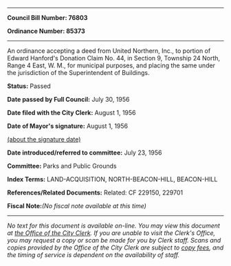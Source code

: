 

********

**Council Bill Number: 76803**
   
**Ordinance Number: 85373**
********

 An ordinance accepting a deed from United Northern, Inc., to portion of Edward Hanford's Donation Claim No. 44, in Section 9, Township 24 North, Range 4 East, W. M., for municipal purposes, and placing the same under the jurisdiction of the Superintendent of Buildings.

**Status:** Passed
   
**Date passed by Full Council:** July 30, 1956
   
**Date filed with the City Clerk:** August 1, 1956
   
**Date of Mayor's signature:** August 1, 1956
   
[(about the signature date)](/~public/approvaldate.htm)
   
   
   
**Date introduced/referred to committee:** July 23, 1956
   
**Committee:** Parks and Public Grounds
   
   
**Index Terms:** LAND-ACQUISITION, NORTH-BEACON-HILL, BEACON-HILL

**References/Related Documents:** Related: CF 229150, 229701

**Fiscal Note:**_(No fiscal note available at this time)_
********

_No text for this document is available on-line. You may view this document at [the Office of the City Clerk](http://www.seattle.gov/leg/clerk/contactUs.htm). If you are unable to visit the Clerk's Office, you may request a copy or scan be made for you by Clerk staff. Scans and copies provided by the Office of the City Clerk are subject to [copy fees](http://clerk.seattle.gov/~public/clerkfees.htm), and the timing of service is dependent on the availability of staff._

